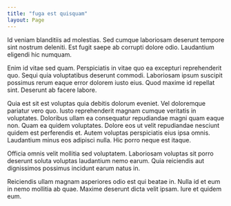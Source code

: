 ```yaml
---
title: "fuga est quisquam"
layout: Page
---
```

Id veniam blanditiis ad molestias. Sed cumque laboriosam deserunt tempore sint nostrum deleniti. Est fugit saepe ab corrupti dolore odio. Laudantium eligendi hic numquam.
 Enim id vitae sed quam. Perspiciatis in vitae quo ea excepturi reprehenderit quo. Sequi quia voluptatibus deserunt commodi. Laboriosam ipsum suscipit possimus rerum eaque error dolorem iusto eius. Quod maxime id repellat sint. Deserunt ab facere labore.
 Quia est sit est voluptas quia debitis dolorum eveniet. Vel doloremque pariatur vero quo. Iusto reprehenderit magnam cumque veritatis in voluptates. Doloribus ullam ea consequatur repudiandae magni quam eaque non. Quam ea quidem voluptates.
Dolore eos ut velit repudiandae nesciunt quidem est perferendis et. Autem voluptas perspiciatis eius ipsa omnis. Laudantium minus eos adipisci nulla. Hic porro neque est itaque.
 Officia omnis velit mollitia sed voluptatem. Laboriosam voluptas sit porro deserunt soluta voluptas laudantium nemo earum. Quia reiciendis aut dignissimos possimus incidunt earum natus in.
 Reiciendis ullam magnam asperiores odio est qui beatae in. Nulla id et eum in nemo mollitia ab quae. Maxime deserunt dicta velit ipsam. Iure et quidem eum.
